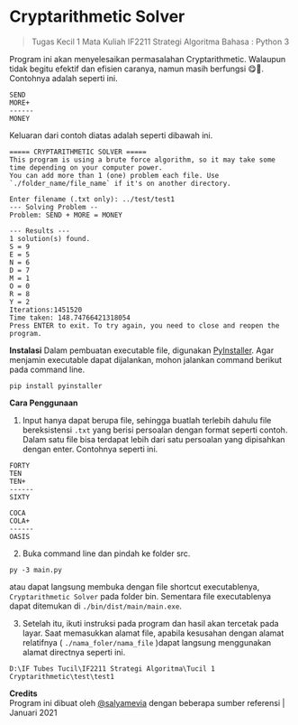 #  Cryptarithmetic Solver
> Tugas Kecil 1 Mata Kuliah IF2211 Strategi Algoritma 
> Bahasa : Python 3

Program ini akan menyelesaikan permasalahan Cryptarithmetic. Walaupun tidak begitu efektif dan efisien caranya, namun masih berfungsi 😋🤗. Contohnya adalah seperti ini.
```
SEND
MORE+
------
MONEY
```
Keluaran dari contoh diatas adalah seperti dibawah ini.
```
===== CRYPTARITHMETIC SOLVER =====
This program is using a brute force algorithm, so it may take some time depending on your computer power.
You can add more than 1 (one) problem each file. Use `./folder_name/file_name` if it's on another directory.

Enter filename (.txt only): ../test/test1
--- Solving Problem --
Problem: SEND + MORE = MONEY

--- Results ---
1 solution(s) found.
S = 9
E = 5
N = 6
D = 7
M = 1
O = 0
R = 8
Y = 2
Iterations:1451520
Time taken: 148.74766421318054
Press ENTER to exit. To try again, you need to close and reopen the program.
```
**Instalasi**
Dalam pembuatan executable file, digunakan [PyInstaller](https://www.pyinstaller.org/). Agar menjamin executable dapat dijalankan, mohon jalankan command berikut pada command line.
```
pip install pyinstaller
```

**Cara Penggunaan**
1. Input hanya dapat berupa file, sehingga buatlah terlebih dahulu file bereksistensi `.txt` yang berisi persoalan dengan format seperti contoh. Dalam satu file bisa terdapat lebih dari satu persoalan yang dipisahkan dengan enter. Contohnya seperti ini.

```
FORTY
TEN
TEN+
------
SIXTY

COCA
COLA+
------
OASIS
```
2. Buka command line dan pindah ke folder src.
```
py -3 main.py
```
atau dapat langsung membuka dengan file shortcut executablenya, `Cryptarithmetic Solver` pada folder bin. Sementara file executablenya dapat ditemukan di `./bin/dist/main/main.exe`.

3. Setelah itu, ikuti instruksi pada program dan hasil akan tercetak pada layar. Saat memasukkan alamat file, apabila kesusahan dengan alamat relatifnya ( `./nama_foler/nama_file` )dapat langsung menggunakan alamat directnya seperti ini.
```
D:\IF Tubes Tucil\IF2211 Strategi Algoritma\Tucil 1 Cryptarithmetic\test\test1
```

**Credits** \
Program ini dibuat oleh [@salyamevia](https://github.com/salyamevia) dengan beberapa sumber referensi | Januari 2021